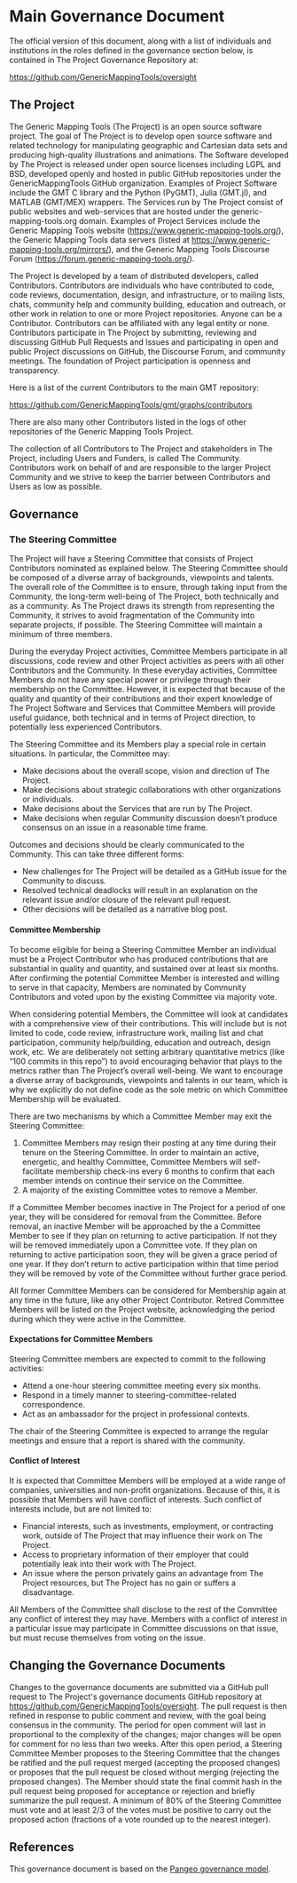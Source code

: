 # Main Governance Document

The official version of this document, along with a list of individuals and
institutions in the roles defined in the governance section below, is contained
in The Project Governance Repository at:

https://github.com/GenericMappingTools/oversight

## The Project

The Generic Mapping Tools (The Project) is an open source software project. The goal 
of The Project is to develop open source software and related technology for manipulating
geographic and Cartesian data sets and producing high-quality illustrations and animations.
The Software developed by The Project is released under open source licenses including
LGPL and BSD, developed openly and  hosted in public GitHub repositories under the 
GenericMappingTools GitHub organization. Examples of Project Software include the 
GMT C library and the Python (PyGMT), Julia (GMT.jl), and MATLAB (GMT/MEX) wrappers.
The Services run by The Project consist of public websites and web-services that
are hosted under the generic-mapping-tools.org domain. Examples of Project Services
include the Generic Mapping Tools website (https://www.generic-mapping-tools.org/),
the Generic Mapping Tools data servers (listed at https://www.generic-mapping-tools.org/mirrors/),
and the Generic Mapping Tools Discourse Forum (https://forum.generic-mapping-tools.org/).

The Project is developed by a team of distributed developers, called
Contributors. Contributors are individuals who have contributed to code, code
reviews, documentation, design, and infrastructure, or to mailing lists, chats,
community help and community building, education and outreach, or other work in
relation to one or more Project repositories. Anyone can be a Contributor.
Contributors can be affiliated with any legal entity or none. Contributors
participate in The Project by submitting, reviewing and discussing GitHub Pull
Requests and Issues and participating in open and public Project discussions on
GitHub, the Discourse Forum, and community meetings. The foundation of Project
participation is openness and transparency.

Here is a list of the current Contributors to the main GMT repository:

https://github.com/GenericMappingTools/gmt/graphs/contributors

There are also many other Contributors listed in the logs of other repositories
of the Generic Mapping Tools Project.

The collection of all Contributors to The Project and stakeholders in The
Project, including Users and Funders, is called The Community.  Contributors
work on behalf of and are responsible to the larger Project Community and we
strive to keep the barrier between Contributors and Users as low as possible.

## Governance

### The Steering Committee

The Project will have a Steering Committee that consists of Project Contributors
nominated as explained below. The Steering Committee should be composed of
a diverse array of backgrounds, viewpoints and talents. The overall role of the
Committee is to ensure, through taking input from the Community, the long-term
well-being of The Project, both technically and as a community. As The Project
draws its strength from representing the Community, it strives to avoid
fragmentation of the Community into separate projects, if possible.
The Steering Committee will maintain a minimum of three members.

During the everyday Project activities, Committee Members participate in all
discussions, code review and other Project activities as peers with all other
Contributors and the Community. In these everyday activities, Committee Members do
not have any special power or privilege through their membership on the Committee.
However, it is expected that because of the quality and quantity of their
contributions and their expert knowledge of The Project Software and Services
that Committee Members will provide useful guidance, both technical and in terms
of Project direction, to potentially less experienced Contributors.

The Steering Committee and its Members play a special role in certain situations.
In particular, the Committee may:

* Make decisions about the overall scope, vision and direction of The Project.
* Make decisions about strategic collaborations with other organizations or
  individuals.
* Make decisions about the Services that are run by The Project.
* Make decisions when regular Community discussion doesn’t produce consensus on
  an issue in a reasonable time frame.

Outcomes and decisions should be clearly communicated to the Community. This can
take three different forms:

* New challenges for The Project will be detailed as a GitHub issue for the Community
  to discuss.
* Resolved technical deadlocks will result in an explanation on the relevant
  issue and/or closure of the relevant pull request.
* Other decisions will be detailed as a narrative blog post.

#### Committee Membership

To become eligible for being a Steering Committee Member an individual must be a
Project Contributor who has produced contributions that are substantial in
quality and quantity, and sustained over at least six months.
After confirming the potential Committee Member is interested and willing to serve
in that capacity, Members are nominated by Community Contributors and voted upon
by the existing Committee via majority vote.

When considering potential Members, the Committee will look at candidates with a
comprehensive view of their contributions. This will include but is not limited
to code, code review, infrastructure work, mailing list and chat participation,
community help/building, education and outreach, design work, etc. We are
deliberately not setting arbitrary quantitative metrics (like “100 commits in
this repo”) to avoid encouraging behavior that plays to the metrics rather than
The Project’s overall well-being. We want to encourage a diverse array of
backgrounds, viewpoints and talents in our team, which is why we explicitly do
not define code as the sole metric on which Committee Membership will be evaluated.

There are two mechanisms by which a Committee Member may exit the Steering
Committee:

1. Committee Members may resign their posting at any time during their tenure on
   the Steering Committee. In order to maintain an active, energetic, and healthy
   Committee, Committee Members will self-facilitate membership check-ins every 6
   months to confirm that each member intends on continue their service on the
   Committee.
2. A majority of the existing Committee votes to remove a Member.

If a Committee Member becomes inactive in The Project for a period of one year,
they will be considered for removal from the Committee. Before removal, an
inactive Member will be approached by the a Committee Member to see if they plan
on returning to active participation. If not they will be removed immediately
upon a Committee vote. If they plan on returning to active participation soon,
they will be given a grace period of one year. If they don’t return to active
participation within that time period they will be removed by vote of the
Committee without further grace period.

All former Committee Members can be considered for Membership again at any time
in the future, like any other Project Contributor. Retired Committee Members
will be listed on the Project website, acknowledging the period during which
they were active in the Committee.

#### Expectations for Committee Members

Steering Committee members are expected to commit to the following activities:
- Attend a one-hour steering committee meeting every six months.
- Respond in a timely manner to steering-committee-related correspondence.
- Act as an ambassador for the project in professional contexts.

The chair of the Steering Committee is expected to arrange the regular meetings
and ensure that a report is shared with the community.

#### Conflict of Interest

It is expected that Committee Members will be employed at a wide range of
companies, universities and non-profit organizations. Because of this, it is
possible that Members will have conflict of interests. Such conflict of
interests include, but are not limited to:

* Financial interests, such as investments, employment, or contracting work,
  outside of The Project that may influence their work on The Project.
* Access to proprietary information of their employer that could potentially
  leak into their work with The Project.
* An issue where the person privately gains an advantage from The Project
  resources, but The Project has no gain or suffers a disadvantage.

All Members of the Committee shall disclose to the rest of the Committee any
conflict of interest they may have. Members with a conflict of interest in a
particular issue may participate in Committee discussions on that issue, but must
recuse themselves from voting on the issue.

## Changing the Governance Documents

Changes to the governance documents are submitted via a GitHub pull request to
The Project's governance documents GitHub repository at
https://github.com/GenericMappingTools/oversight. The pull request is then refined in
response to public comment and review, with the goal being consensus in the
community. The period for open comment will last in proportional to the
complexity of the changes; major changes will be open for comment for no less
than two weeks. After this open period, a Steering Committee Member proposes to
the Steering Committee that the changes be ratified and the pull request merged
(accepting the proposed changes) or proposes that the pull request be closed
without merging (rejecting the proposed changes). The Member should state the
final commit hash in the pull request being proposed for acceptance or rejection
and briefly summarize the pull request. A minimum of 80% of the Steering Committee
must vote and at least 2/3 of the votes must be positive to carry out the
proposed action (fractions of a vote rounded up to the nearest integer).

## References

This governance document is based on the [Pangeo governance model](https://github.com/pangeo-data/governance).
